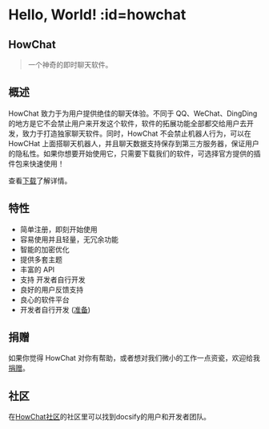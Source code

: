 # Hello, World! :id=howchat
## HowChat

> 一个神奇的即时聊天软件。

## 概述

HowChat 致力于为用户提供绝佳的聊天体验。不同于 QQ、WeChat、DingDing 的地方是它不会禁止用户来开发这个软件，软件的拓展功能全部都交给用户去开发，致力于打造独家聊天软件。同时，HowChat 不会禁止机器人行为，可以在HowCHat 上面搭聊天机器人，并且聊天数据支持保存到第三方服务器，保证用户的隐私性。如果你想要开始使用它，只需要下载我们的软件，可选择官方提供的插件包来快速使用！

查看[下载](use/download.md)了解详情。

## 特性

- 简单注册，即刻开始使用
- 容易使用并且轻量，无冗余功能
- 智能的加密优化
- 提供多套主题
- 丰富的 API
- 支持 开发者自行开发
- 良好的用户反馈支持
- 良心的软件平台
- 开发者自行开发 ([准备](programme/ready.md))

## 捐赠

如果你觉得 HowChat 对你有帮助，或者想对我们微小的工作一点资瓷，欢迎给我[捐赠](#)。

## 社区

在[HowChat社区](https://bbs.how.chat/)的社区里可以找到docsify的用户和开发者团队。
